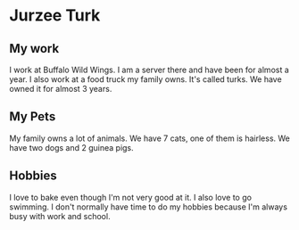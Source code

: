 <!DOCTYPE html> 
<html> 
<head> 
<title> About Jurzee Turk</title> 
</head> 
 
<body> 
<h1> Jurzee Turk</h1> 
<h2> My work</h2> 
<p> I work at Buffalo Wild Wings. I am a server there and have been for almost a year. I also work at a food truck my family owns. It's called turks. We have owned it for almost 3 years.</p> 
<h2> My Pets</h2> 
<p> My family owns a lot of animals. We have 7 cats, one of them is hairless. We have two dogs and 2 guinea pigs. 
<h2> Hobbies</h2> 
<p> I love to bake even though I'm not very good at it. I also love to go swimming. I don't normally have time to do my hobbies because I'm always busy with work and school. 
 
</body> 
</html> 

